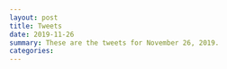 ```yaml
---
layout: post
title: Tweets
date: 2019-11-26
summary: These are the tweets for November 26, 2019.
categories:
---
```


